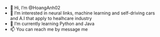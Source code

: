- 👋 Hi, I’m @HoangAnh02
- 👀 I’m interested in neural links, machine learning and self-driving cars and A.I that apply to healhcare industry
- 🌱 I’m currently learning Python and Java
- 📫 You can reach me by message me

<!---
HoangAnh02/HoangAnh02 is a ✨ special ✨ repository because its `README.md` (this file) appears on your GitHub profile.
You can click the Preview link to take a look at your changes.
--->

